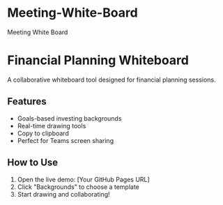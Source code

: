 # Meeting-White-Board
Meeting White Board
# Financial Planning Whiteboard

A collaborative whiteboard tool designed for financial planning sessions.

## Features
- Goals-based investing backgrounds
- Real-time drawing tools
- Copy to clipboard
- Perfect for Teams screen sharing

## How to Use
1. Open the live demo: [Your GitHub Pages URL]
2. Click "Backgrounds" to choose a template
3. Start drawing and collaborating!
